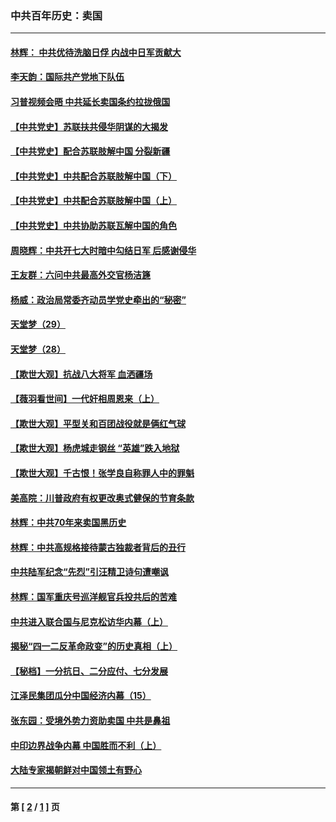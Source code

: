 ### 中共百年历史：卖国
---
#### [林辉： 中共优待洗脑日俘 内战中日军贡献大](../../pages/nf1176117/n13624644.md?04210430) 
#### [李天韵：国际共产党地下队伍](../../pages/nf1176117/n13611808.md?04210430) 
#### [习普视频会晤 中共延长卖国条约拉拢俄国](../../pages/nf1176117/n13060971.md?04210430) 
#### [【中共党史】苏联扶共侵华阴谋的大揭发](../../pages/nf1176117/n13056050.md?04210430) 
#### [【中共党史】配合苏联肢解中国 分裂新疆](../../pages/nf1176117/n13040700.md?04210430) 
#### [【中共党史】中共配合苏联肢解中国（下）](../../pages/nf1176117/n13035660.md?04210430) 
#### [【中共党史】中共配合苏联肢解中国（上）](../../pages/nf1176117/n13030262.md?04210430) 
#### [【中共党史】中共协助苏联瓦解中国的角色](../../pages/nf1176117/n13018109.md?04210430) 
#### [周晓辉：中共开七大时暗中勾结日军 后感谢侵华](../../pages/nf1176117/n12921960.md?04210430) 
#### [王友群：六问中共最高外交官杨洁篪](../../pages/nf1176117/n12836495.md?04210430) 
#### [杨威：政治局常委齐动员学党史牵出的“秘密”](../../pages/nf1176117/n12764642.md?04210430) 
#### [天堂梦（29）](../../pages/nf1176117/n12408465.md?04210430) 
#### [天堂梦（28）](../../pages/nf1176117/n12408309.md?04210430) 
#### [【欺世大观】抗战八大将军 血洒疆场](../../pages/nf1176117/n12357044.md?04210430) 
#### [【薇羽看世间】一代奸相周恩来（上）](../../pages/nf1176117/n12401109.md?04210430) 
#### [【欺世大观】平型关和百团战役就是俩红气球](../../pages/nf1176117/n12359157.md?04210430) 
#### [【欺世大观】杨虎城走钢丝 “英雄”跌入地狱](../../pages/nf1176117/n12358840.md?04210430) 
#### [【欺世大观】千古恨！张学良自称罪人中的罪魁](../../pages/nf1176117/n12358629.md?04210430) 
#### [美高院：川普政府有权更改奥式健保的节育条款](../../pages/nf1176117/n12242171.md?04210430) 
#### [林辉：中共70年来卖国黑历史](../../pages/nf1176117/n11552181.md?04210430) 
#### [林辉：中共高规格接待蒙古独裁者背后的丑行](../../pages/nf1176117/n11225005.md?04210430) 
#### [中共陆军纪念“先烈”引汪精卫诗句遭嘲讽](../../pages/nf1176117/n11153345.md?04210430) 
#### [林辉：国军重庆号巡洋舰官兵投共后的苦难](../../pages/nf1176117/n10997801.md?04210430) 
#### [中共进入联合国与尼克松访华内幕（上）](../../pages/nf1176117/n10138788.md?04210430) 
#### [揭秘“四一二反革命政变”的历史真相（上）](../../pages/nf1176117/n9996650.md?04210430) 
#### [【秘档】一分抗日、二分应付、七分发展](../../pages/nf1176117/n9331484.md?04210430) 
#### [江泽民集团瓜分中国经济内幕（15）](../../pages/nf1176117/n9268584.md?04210430) 
#### [张东园：受境外势力资助卖国 中共是鼻祖](../../pages/nf1176117/n9272480.md?04210430) 
#### [中印边界战争内幕 中国胜而不利（上）](../../pages/nf1176117/n9252458.md?04210430) 
#### [大陆专家揭朝鲜对中国领土有野心](../../pages/nf1176117/n9074056.md?04210430) 

---
#### 第 [ [2](./2.md?04210430) / [1](./1.md?04210430) ] 页
